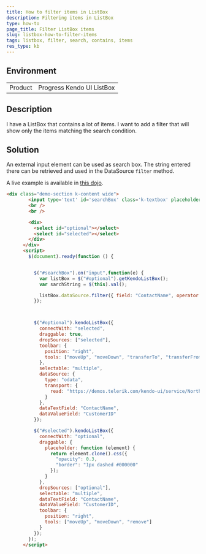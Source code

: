 ```yaml
---
title: How to filter items in ListBox
description: Filtering items in ListBox
type: how-to
page_title: Filter ListBox items
slug: listbox-how-to-filter-items
tags: listbox, filter, search, contains, items
res_type: kb
---
```


## Environment
<table>
 <tr>
  <td>Product</td>
  <td>Progress Kendo UI ListBox</td>
 </tr>
</table>


## Description

I have a ListBox that contains a lot of items. I want to add a filter that will show only the items matching the search condition.

## Solution
  
An external input element can be used as search box. The string entered there can be retrieved and used in the DataSource `filter` method.

A live example is available in [this dojo](http://dojo.telerik.com/EworIV/3).


````html
<div class="demo-section k-content wide">
        <input type='text' id='searchBox' class='k-textbox' placeholder='search items' />
        <br />
        <br />

        <div>
          <select id="optional"></select>
          <select id="selected"></select>
        </div>
      </div> 
      <script>
        $(document).ready(function () {


          $("#searchBox").on("input",function(e) {
            var listBox = $("#optional").getKendoListBox();
            var sarchString = $(this).val();

            listBox.dataSource.filter({ field: "ContactName", operator: "contains", value: sarchString });
          });



          $("#optional").kendoListBox({
            connectWith: "selected",
            draggable: true,
            dropSources: ["selected"],
            toolbar: {
              position: "right",
              tools: ["moveUp", "moveDown", "transferTo", "transferFrom", "transferAllTo", "transferAllFrom", "remove"]
            },
            selectable: "multiple",
            dataSource: {
              type: "odata",
              transport: {
                read: "https://demos.telerik.com/kendo-ui/service/Northwind.svc/Customers"
              }
            },
            dataTextField: "ContactName",
            dataValueField: "CustomerID"
          });

          $("#selected").kendoListBox({
            connectWith: "optional",
            draggable: {
              placeholder: function (element) {
                return element.clone().css({
                  "opacity": 0.3,
                  "border": "1px dashed #000000"
                });
              }
            },
            dropSources: ["optional"],
            selectable: "multiple",
            dataTextField: "ContactName",
            dataValueField: "CustomerID",
            toolbar: {
              position: "right",
              tools: ["moveUp", "moveDown", "remove"]
            }
          });
        });
      </script>
````

